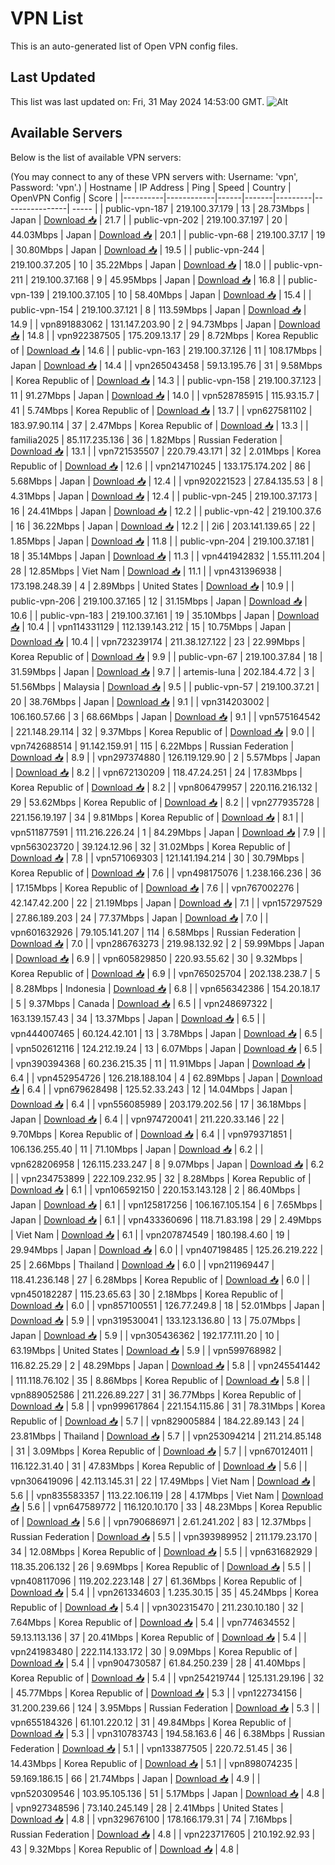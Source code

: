 # VPN List

This is an auto-generated list of Open VPN config files.

## Last Updated

This list was last updated on: Fri, 31 May 2024 14:53:00 GMT.
![Alt](https://repobeats.axiom.co/api/embed/186b98318ef1479477931607c1ad7d823f12451f.svg "Repobeats analytics image")

## Available Servers

Below is the list of available VPN servers:

(You may connect to any of these VPN servers with: Username: 'vpn', Password: 'vpn'.)
| Hostname | IP Address | Ping | Speed | Country | OpenVPN Config | Score |
|----------|------------|------|-------|---------|----------------| ----- |
| public-vpn-187 | 219.100.37.179 | 13 | 28.73Mbps | Japan | [Download 📥](./configs/server_0_JP.ovpn) | 21.7 |
| public-vpn-202 | 219.100.37.197 | 20 | 44.03Mbps | Japan | [Download 📥](./configs/server_1_JP.ovpn) | 20.1 |
| public-vpn-68 | 219.100.37.17 | 19 | 30.80Mbps | Japan | [Download 📥](./configs/server_2_JP.ovpn) | 19.5 |
| public-vpn-244 | 219.100.37.205 | 10 | 35.22Mbps | Japan | [Download 📥](./configs/server_3_JP.ovpn) | 18.0 |
| public-vpn-211 | 219.100.37.168 | 9 | 45.95Mbps | Japan | [Download 📥](./configs/server_4_JP.ovpn) | 16.8 |
| public-vpn-139 | 219.100.37.105 | 10 | 58.40Mbps | Japan | [Download 📥](./configs/server_5_JP.ovpn) | 15.4 |
| public-vpn-154 | 219.100.37.121 | 8 | 113.59Mbps | Japan | [Download 📥](./configs/server_6_JP.ovpn) | 14.9 |
| vpn891883062 | 131.147.203.90 | 2 | 94.73Mbps | Japan | [Download 📥](./configs/server_7_JP.ovpn) | 14.8 |
| vpn922387505 | 175.209.13.17 | 29 | 8.72Mbps | Korea Republic of | [Download 📥](./configs/server_8_KR.ovpn) | 14.6 |
| public-vpn-163 | 219.100.37.126 | 11 | 108.17Mbps | Japan | [Download 📥](./configs/server_9_JP.ovpn) | 14.4 |
| vpn265043458 | 59.13.195.76 | 31 | 9.58Mbps | Korea Republic of | [Download 📥](./configs/server_10_KR.ovpn) | 14.3 |
| public-vpn-158 | 219.100.37.123 | 11 | 91.27Mbps | Japan | [Download 📥](./configs/server_11_JP.ovpn) | 14.0 |
| vpn528785915 | 115.93.15.7 | 41 | 5.74Mbps | Korea Republic of | [Download 📥](./configs/server_12_KR.ovpn) | 13.7 |
| vpn627581102 | 183.97.90.114 | 37 | 2.47Mbps | Korea Republic of | [Download 📥](./configs/server_13_KR.ovpn) | 13.3 |
| familia2025 | 85.117.235.136 | 36 | 1.82Mbps | Russian Federation | [Download 📥](./configs/server_14_RU.ovpn) | 13.1 |
| vpn721535507 | 220.79.43.171 | 32 | 2.01Mbps | Korea Republic of | [Download 📥](./configs/server_15_KR.ovpn) | 12.6 |
| vpn214710245 | 133.175.174.202 | 86 | 5.68Mbps | Japan | [Download 📥](./configs/server_16_JP.ovpn) | 12.4 |
| vpn920221523 | 27.84.135.53 | 8 | 4.31Mbps | Japan | [Download 📥](./configs/server_17_JP.ovpn) | 12.4 |
| public-vpn-245 | 219.100.37.173 | 16 | 24.41Mbps | Japan | [Download 📥](./configs/server_18_JP.ovpn) | 12.2 |
| public-vpn-42 | 219.100.37.6 | 16 | 36.22Mbps | Japan | [Download 📥](./configs/server_19_JP.ovpn) | 12.2 |
| 2i6 | 203.141.139.65 | 22 | 1.85Mbps | Japan | [Download 📥](./configs/server_20_JP.ovpn) | 11.8 |
| public-vpn-204 | 219.100.37.181 | 18 | 35.14Mbps | Japan | [Download 📥](./configs/server_21_JP.ovpn) | 11.3 |
| vpn441942832 | 1.55.111.204 | 28 | 12.85Mbps | Viet Nam | [Download 📥](./configs/server_22_VN.ovpn) | 11.1 |
| vpn431396938 | 173.198.248.39 | 4 | 2.89Mbps | United States | [Download 📥](./configs/server_23_US.ovpn) | 10.9 |
| public-vpn-206 | 219.100.37.165 | 12 | 31.15Mbps | Japan | [Download 📥](./configs/server_24_JP.ovpn) | 10.6 |
| public-vpn-183 | 219.100.37.161 | 19 | 35.10Mbps | Japan | [Download 📥](./configs/server_25_JP.ovpn) | 10.4 |
| vpn114331129 | 112.139.143.212 | 15 | 10.75Mbps | Japan | [Download 📥](./configs/server_26_JP.ovpn) | 10.4 |
| vpn723239174 | 211.38.127.122 | 23 | 22.99Mbps | Korea Republic of | [Download 📥](./configs/server_27_KR.ovpn) | 9.9 |
| public-vpn-67 | 219.100.37.84 | 18 | 31.59Mbps | Japan | [Download 📥](./configs/server_28_JP.ovpn) | 9.7 |
| artemis-luna | 202.184.4.72 | 3 | 51.56Mbps | Malaysia | [Download 📥](./configs/server_29_MY.ovpn) | 9.5 |
| public-vpn-57 | 219.100.37.21 | 20 | 38.76Mbps | Japan | [Download 📥](./configs/server_30_JP.ovpn) | 9.1 |
| vpn314203002 | 106.160.57.66 | 3 | 68.66Mbps | Japan | [Download 📥](./configs/server_31_JP.ovpn) | 9.1 |
| vpn575164542 | 221.148.29.114 | 32 | 9.37Mbps | Korea Republic of | [Download 📥](./configs/server_32_KR.ovpn) | 9.0 |
| vpn742688514 | 91.142.159.91 | 115 | 6.22Mbps | Russian Federation | [Download 📥](./configs/server_33_RU.ovpn) | 8.9 |
| vpn297374880 | 126.119.129.90 | 2 | 5.57Mbps | Japan | [Download 📥](./configs/server_34_JP.ovpn) | 8.2 |
| vpn672130209 | 118.47.24.251 | 24 | 17.83Mbps | Korea Republic of | [Download 📥](./configs/server_35_KR.ovpn) | 8.2 |
| vpn806479957 | 220.116.216.132 | 29 | 53.62Mbps | Korea Republic of | [Download 📥](./configs/server_36_KR.ovpn) | 8.2 |
| vpn277935728 | 221.156.19.197 | 34 | 9.81Mbps | Korea Republic of | [Download 📥](./configs/server_37_KR.ovpn) | 8.1 |
| vpn511877591 | 111.216.226.24 | 1 | 84.29Mbps | Japan | [Download 📥](./configs/server_38_JP.ovpn) | 7.9 |
| vpn563023720 | 39.124.12.96 | 32 | 31.02Mbps | Korea Republic of | [Download 📥](./configs/server_39_KR.ovpn) | 7.8 |
| vpn571069303 | 121.141.194.214 | 30 | 30.79Mbps | Korea Republic of | [Download 📥](./configs/server_40_KR.ovpn) | 7.6 |
| vpn498175076 | 1.238.166.236 | 36 | 17.15Mbps | Korea Republic of | [Download 📥](./configs/server_41_KR.ovpn) | 7.6 |
| vpn767002276 | 42.147.42.200 | 22 | 21.19Mbps | Japan | [Download 📥](./configs/server_42_JP.ovpn) | 7.1 |
| vpn157297529 | 27.86.189.203 | 24 | 77.37Mbps | Japan | [Download 📥](./configs/server_43_JP.ovpn) | 7.0 |
| vpn601632926 | 79.105.141.207 | 114 | 6.58Mbps | Russian Federation | [Download 📥](./configs/server_44_RU.ovpn) | 7.0 |
| vpn286763273 | 219.98.132.92 | 2 | 59.99Mbps | Japan | [Download 📥](./configs/server_45_JP.ovpn) | 6.9 |
| vpn605829850 | 220.93.55.62 | 30 | 9.32Mbps | Korea Republic of | [Download 📥](./configs/server_46_KR.ovpn) | 6.9 |
| vpn765025704 | 202.138.238.7 | 5 | 8.28Mbps | Indonesia | [Download 📥](./configs/server_47_ID.ovpn) | 6.8 |
| vpn656342386 | 154.20.18.17 | 5 | 9.37Mbps | Canada | [Download 📥](./configs/server_48_CA.ovpn) | 6.5 |
| vpn248697322 | 163.139.157.43 | 34 | 13.37Mbps | Japan | [Download 📥](./configs/server_49_JP.ovpn) | 6.5 |
| vpn444007465 | 60.124.42.101 | 13 | 3.78Mbps | Japan | [Download 📥](./configs/server_50_JP.ovpn) | 6.5 |
| vpn502612116 | 124.212.19.24 | 13 | 6.07Mbps | Japan | [Download 📥](./configs/server_51_JP.ovpn) | 6.5 |
| vpn390394368 | 60.236.215.35 | 11 | 11.91Mbps | Japan | [Download 📥](./configs/server_52_JP.ovpn) | 6.4 |
| vpn452954726 | 126.218.188.104 | 4 | 62.89Mbps | Japan | [Download 📥](./configs/server_53_JP.ovpn) | 6.4 |
| vpn679628498 | 125.52.33.243 | 12 | 14.04Mbps | Japan | [Download 📥](./configs/server_54_JP.ovpn) | 6.4 |
| vpn556085989 | 203.179.202.56 | 17 | 36.18Mbps | Japan | [Download 📥](./configs/server_55_JP.ovpn) | 6.4 |
| vpn974720041 | 211.220.33.146 | 22 | 9.70Mbps | Korea Republic of | [Download 📥](./configs/server_56_KR.ovpn) | 6.4 |
| vpn979371851 | 106.136.255.40 | 11 | 71.10Mbps | Japan | [Download 📥](./configs/server_57_JP.ovpn) | 6.2 |
| vpn628206958 | 126.115.233.247 | 8 | 9.07Mbps | Japan | [Download 📥](./configs/server_58_JP.ovpn) | 6.2 |
| vpn234753899 | 222.109.232.95 | 32 | 8.28Mbps | Korea Republic of | [Download 📥](./configs/server_59_KR.ovpn) | 6.1 |
| vpn106592150 | 220.153.143.128 | 2 | 86.40Mbps | Japan | [Download 📥](./configs/server_60_JP.ovpn) | 6.1 |
| vpn125817256 | 106.167.105.154 | 6 | 7.65Mbps | Japan | [Download 📥](./configs/server_61_JP.ovpn) | 6.1 |
| vpn433360696 | 118.71.83.198 | 29 | 2.49Mbps | Viet Nam | [Download 📥](./configs/server_62_VN.ovpn) | 6.1 |
| vpn207874549 | 180.198.4.60 | 19 | 29.94Mbps | Japan | [Download 📥](./configs/server_63_JP.ovpn) | 6.0 |
| vpn407198485 | 125.26.219.222 | 25 | 2.66Mbps | Thailand | [Download 📥](./configs/server_64_TH.ovpn) | 6.0 |
| vpn211969447 | 118.41.236.148 | 27 | 6.28Mbps | Korea Republic of | [Download 📥](./configs/server_65_KR.ovpn) | 6.0 |
| vpn450182287 | 115.23.65.63 | 30 | 2.18Mbps | Korea Republic of | [Download 📥](./configs/server_66_KR.ovpn) | 6.0 |
| vpn857100551 | 126.77.249.8 | 18 | 52.01Mbps | Japan | [Download 📥](./configs/server_67_JP.ovpn) | 5.9 |
| vpn319530041 | 133.123.136.80 | 13 | 75.07Mbps | Japan | [Download 📥](./configs/server_68_JP.ovpn) | 5.9 |
| vpn305436362 | 192.177.111.20 | 10 | 63.19Mbps | United States | [Download 📥](./configs/server_69_US.ovpn) | 5.9 |
| vpn599768982 | 116.82.25.29 | 2 | 48.29Mbps | Japan | [Download 📥](./configs/server_70_JP.ovpn) | 5.8 |
| vpn245541442 | 111.118.76.102 | 35 | 8.86Mbps | Korea Republic of | [Download 📥](./configs/server_71_KR.ovpn) | 5.8 |
| vpn889052586 | 211.226.89.227 | 31 | 36.77Mbps | Korea Republic of | [Download 📥](./configs/server_72_KR.ovpn) | 5.8 |
| vpn999617864 | 221.154.115.86 | 31 | 78.31Mbps | Korea Republic of | [Download 📥](./configs/server_73_KR.ovpn) | 5.7 |
| vpn829005884 | 184.22.89.143 | 24 | 23.81Mbps | Thailand | [Download 📥](./configs/server_74_TH.ovpn) | 5.7 |
| vpn253094214 | 211.214.85.148 | 31 | 3.09Mbps | Korea Republic of | [Download 📥](./configs/server_75_KR.ovpn) | 5.7 |
| vpn670124011 | 116.122.31.40 | 31 | 47.83Mbps | Korea Republic of | [Download 📥](./configs/server_76_KR.ovpn) | 5.6 |
| vpn306419096 | 42.113.145.31 | 22 | 17.49Mbps | Viet Nam | [Download 📥](./configs/server_77_VN.ovpn) | 5.6 |
| vpn835583357 | 113.22.106.119 | 28 | 4.17Mbps | Viet Nam | [Download 📥](./configs/server_78_VN.ovpn) | 5.6 |
| vpn647589772 | 116.120.10.170 | 33 | 48.23Mbps | Korea Republic of | [Download 📥](./configs/server_79_KR.ovpn) | 5.6 |
| vpn790686971 | 2.61.241.202 | 83 | 12.37Mbps | Russian Federation | [Download 📥](./configs/server_80_RU.ovpn) | 5.5 |
| vpn393989952 | 211.179.23.170 | 34 | 12.08Mbps | Korea Republic of | [Download 📥](./configs/server_81_KR.ovpn) | 5.5 |
| vpn631682929 | 118.35.206.132 | 26 | 9.69Mbps | Korea Republic of | [Download 📥](./configs/server_82_KR.ovpn) | 5.5 |
| vpn408117096 | 119.202.223.148 | 27 | 61.36Mbps | Korea Republic of | [Download 📥](./configs/server_83_KR.ovpn) | 5.4 |
| vpn261334603 | 1.235.30.15 | 35 | 45.24Mbps | Korea Republic of | [Download 📥](./configs/server_84_KR.ovpn) | 5.4 |
| vpn302315470 | 211.230.10.180 | 32 | 7.64Mbps | Korea Republic of | [Download 📥](./configs/server_85_KR.ovpn) | 5.4 |
| vpn774634552 | 59.13.113.136 | 37 | 20.41Mbps | Korea Republic of | [Download 📥](./configs/server_86_KR.ovpn) | 5.4 |
| vpn241983480 | 222.114.133.172 | 30 | 9.09Mbps | Korea Republic of | [Download 📥](./configs/server_87_KR.ovpn) | 5.4 |
| vpn904730587 | 61.84.250.239 | 28 | 41.40Mbps | Korea Republic of | [Download 📥](./configs/server_88_KR.ovpn) | 5.4 |
| vpn254219744 | 125.131.29.196 | 32 | 45.77Mbps | Korea Republic of | [Download 📥](./configs/server_89_KR.ovpn) | 5.3 |
| vpn122734156 | 31.200.239.66 | 124 | 3.95Mbps | Russian Federation | [Download 📥](./configs/server_90_RU.ovpn) | 5.3 |
| vpn655184326 | 61.101.220.12 | 31 | 49.84Mbps | Korea Republic of | [Download 📥](./configs/server_91_KR.ovpn) | 5.3 |
| vpn310783743 | 194.58.163.6 | 46 | 6.38Mbps | Russian Federation | [Download 📥](./configs/server_92_RU.ovpn) | 5.1 |
| vpn133877505 | 220.72.51.45 | 36 | 14.43Mbps | Korea Republic of | [Download 📥](./configs/server_93_KR.ovpn) | 5.1 |
| vpn898074235 | 59.169.186.15 | 66 | 21.74Mbps | Japan | [Download 📥](./configs/server_94_JP.ovpn) | 4.9 |
| vpn520309546 | 103.95.105.136 | 51 | 5.17Mbps | Japan | [Download 📥](./configs/server_95_JP.ovpn) | 4.8 |
| vpn927348596 | 73.140.245.149 | 28 | 2.41Mbps | United States | [Download 📥](./configs/server_96_US.ovpn) | 4.8 |
| vpn329676100 | 178.166.179.31 | 74 | 7.16Mbps | Russian Federation | [Download 📥](./configs/server_97_RU.ovpn) | 4.8 |
| vpn223717605 | 210.192.92.93 | 43 | 9.32Mbps | Korea Republic of | [Download 📥](./configs/server_98_KR.ovpn) | 4.8 |
